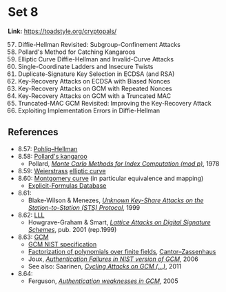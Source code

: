 # Set 8

**Link:** https://toadstyle.org/cryptopals/

57. Diffie-Hellman Revisited: Subgroup-Confinement Attacks
58. Pollard's Method for Catching Kangaroos
59. Elliptic Curve Diffie-Hellman and Invalid-Curve Attacks
60. Single-Coordinate Ladders and Insecure Twists
61. Duplicate-Signature Key Selection in ECDSA (and RSA)
62. Key-Recovery Attacks on ECDSA with Biased Nonces
63. Key-Recovery Attacks on GCM with Repeated Nonces
64. Key-Recovery Attacks on GCM with a Truncated MAC
65. Truncated-MAC GCM Revisited: Improving the Key-Recovery Attack
66. Exploiting Implementation Errors in Diffie-Hellman

## References

* 8.57: [Pohlig–Hellman](https://en.wikipedia.org/wiki/Pohlig%E2%80%93Hellman_algorithm)
* 8.58: [Pollard's kangaroo](https://en.wikipedia.org/wiki/Pollard's_kangaroo_algorithm)
  * Pollard, [_Monte  Carlo  Methods  for  Index  Computation (mod  p)_](https://www.ams.org/journals/mcom/1978-32-143/S0025-5718-1978-0491431-9/S0025-5718-1978-0491431-9.pdf), 1978
* 8.59: [Weierstrass](https://en.wikipedia.org/wiki/Weierstrass_elliptic_function) [elliptic curve](https://en.wikipedia.org/wiki/Elliptic_curve)
* 8.60: [Montgomery curve](https://en.wikipedia.org/wiki/Montgomery_curve) (in particular equivalence and mapping)
  * [Explicit-Formulas Database](https://hyperelliptic.org/EFD/index.html)
* 8.61:
  * Blake-Wilson & Menezes, [_Unknown Key-Share Attacks on the Station-to-Station (STS) Protocol_](https://citeseerx.ist.psu.edu/viewdoc/download?doi=10.1.1.30.1051&rep=rep1&type=pdf), 1999
* 8.62: [LLL](https://en.wikipedia.org/wiki/Lenstra%E2%80%93Lenstra%E2%80%93Lov%C3%A1sz_lattice_basis_reduction_algorithm)
  * Howgrave-Graham & Smart, [_Lattice Attacks on Digital Signature Schemes_](https://www.hpl.hp.com/techreports/1999/HPL-1999-90.pdf), pub. 2001 (rep.1999)
* 8.63: [GCM](https://en.wikipedia.org/wiki/Galois/Counter_Mode)
  * [GCM NIST specification](https://nvlpubs.nist.gov/nistpubs/Legacy/SP/nistspecialpublication800-38d.pdf)
  * [Factorization of polynomials over finite fields](https://en.wikipedia.org/wiki/Factorization_of_polynomials_over_finite_fields), [Cantor–Zassenhaus](https://en.wikipedia.org/wiki/Cantor%E2%80%93Zassenhaus_algorithm)
  * Joux, [_Authentication Failures in NIST version of GCM_](https://csrc.nist.gov/csrc/media/projects/block-cipher-techniques/documents/bcm/comments/800-38-series-drafts/gcm/joux_comments.pdf), 2006
  * See also: Saarinen, [_Cycling Attacks on GCM (...)_](https://eprint.iacr.org/2011/202.pdf), 2011
* 8.64:
  * Ferguson, [_Authentication weaknesses in GCM_](https://csrc.nist.gov/CSRC/media/Projects/Block-Cipher-Techniques/documents/BCM/Comments/CWC-GCM/Ferguson2.pdf), 2005

